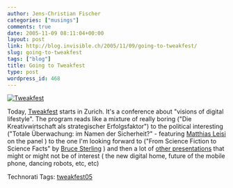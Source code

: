 ```yaml
---
author: Jens-Christian Fischer
categories: ["musings"]
comments: true
date: 2005-11-09 08:11:04+00:00
layout: post
link: http://blog.invisible.ch/2005/11/09/going-to-tweakfest/
slug: going-to-tweakfest
tags: ["blog"]
title: Going to Tweakfest
type: post
wordpress_id: 468
---
```



[![Tweakfest](http://blog.invisible.ch/tweakfest-tm.jpg)](http://blog.invisible.ch/tweakfest.png)
  
Today, [Tweakfest](http://www.tweakfest.ch/v2/) starts in Zurich. It's a conference about "visions of digital lifestyle". The program reads like a mixture of really boring ("Die Kreativwirtschaft als strategischer Erfolgsfaktor") to the political interesting ("Totale Überwachung: im Namen der Sicherheit?" - featuring [Matthias Leisi](http://matthias.leisi.net/) on the panel ) to the one I'm looking forward to ("From Science Fiction to Science Facts" by [Bruce Sterling](http://blog.wired.com/sterling/) ) and then a lot of [other presentations](http://www.tweakfest.ch/v2/html/program.php?id=1) that might or might not be of interest ( the new digital home, future of the mobile phone, dancing robots, etc, etc)





Technorati Tags: [tweakfest05](http://technorati.com/tag/tweakfest05)
